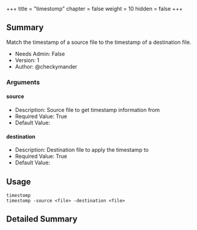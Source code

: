 +++
title = "timestomp"
chapter = false
weight = 10
hidden = false
+++

## Summary
Match the timestamp of a source file to the timestamp of a destination file.
  
- Needs Admin: False  
- Version: 1  
- Author: @checkymander  

### Arguments

#### source

- Description: Source file to get timestamp information from
- Required Value: True  
- Default Value: 

#### destination

- Description: Destination file to apply the timestamp to
- Required Value: True  
- Default Value: 

## Usage

```
timestomp
timestomp -source <file> -destination <file> 
```


## Detailed Summary
